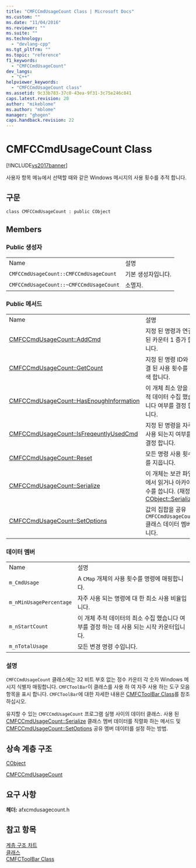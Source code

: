 ```yaml
---
title: "CMFCCmdUsageCount Class | Microsoft Docs"
ms.custom: ""
ms.date: "11/04/2016"
ms.reviewer: ""
ms.suite: ""
ms.technology: 
  - "devlang-cpp"
ms.tgt_pltfrm: ""
ms.topic: "reference"
f1_keywords: 
  - "CMFCCmdUsageCount"
dev_langs: 
  - "C++"
helpviewer_keywords: 
  - "CMFCCmdUsageCount class"
ms.assetid: 9c33b783-37c0-43ea-9f31-3c75e246c841
caps.latest.revision: 20
author: "mikeblome"
ms.author: "mblome"
manager: "ghogen"
caps.handback.revision: 22
---
```

# CMFCCmdUsageCount Class
[!INCLUDE[vs2017banner](../../assembler/inline/includes/vs2017banner.md)]

사용자 항목 메뉴에서 선택할 때와 같은 Windows 메시지의 사용 횟수를 추적 합니다.  
  
## 구문  
  
```  
class CMFCCmdUsageCount : public CObject  
```  
  
## Members  
  
### Public 생성자  
  
|||  
|-|-|  
|Name|설명|  
|`CMFCCmdUsageCount::CMFCCmdUsageCount`|기본 생성자입니다.|  
|`CMFCCmdUsageCount::~CMFCCmdUsageCount`|소멸자.|  
  
### Public 메서드  
  
|||  
|-|-|  
|Name|설명|  
|[CMFCCmdUsageCount::AddCmd](../Topic/CMFCCmdUsageCount::AddCmd.md)|지정 된 명령과 연결 된 카운터 1 증가 합니다.|  
|[CMFCCmdUsageCount::GetCount](../Topic/CMFCCmdUsageCount::GetCount.md)|지정 된 명령 ID와 연결 된 사용 횟수를 검색 합니다.|  
|[CMFCCmdUsageCount::HasEnoughInformation](../Topic/CMFCCmdUsageCount::HasEnoughInformation.md)|이 개체 최소 양을 추적 데이터 수집 했습니다 여부를 결정 합니다.|  
|[CMFCCmdUsageCount::IsFreqeuntlyUsedCmd](../Topic/CMFCCmdUsageCount::IsFreqeuntlyUsedCmd.md)|지정 된 명령을 자주 사용 되는지 여부를 결정 합니다.|  
|[CMFCCmdUsageCount::Reset](../Topic/CMFCCmdUsageCount::Reset.md)|모든 명령 사용 횟수를 지웁니다.|  
|[CMFCCmdUsageCount::Serialize](../Topic/CMFCCmdUsageCount::Serialize.md)|이 개체는 보관 파일에서 읽거나 아카이브 수를 씁니다.  \(재정의 [CObject::Serialize](../Topic/CObject::Serialize.md).\)|  
|[CMFCCmdUsageCount::SetOptions](../Topic/CMFCCmdUsageCount::SetOptions.md)|값의 집합을 공유 `CMFCCmdUsageCount` 클래스 데이터 멤버입니다.|  
  
### 데이터 멤버  
  
|||  
|-|-|  
|Name|설명|  
|`m_CmdUsage`|A `CMap` 개체의 사용 횟수를 명령에 매핑합니다.|  
|`m_nMinUsagePercentage`|자주 사용 되는 명령에 대 한 최소 사용 비율입니다.|  
|`m_nStartCount`|이 개체 추적 데이터의 최소 수집 했습니다 여부를 결정 하는 데 사용 되는 시작 카운터입니다.|  
|`m_nTotalUsage`|모든 변경 명령 수입니다.|  
  
### 설명  
 `CMFCCmdUsageCount` 클래스에는 32 비트 부호 없는 정수 카운터 각 숫자 Windows 메시지 식별자 매핑합니다.  `CMFCToolBar`이 클래스를 사용 하 여 자주 사용 하는 도구 모음 항목을 표시 합니다.  `CMFCToolBar`에 대한 자세한 내용은 [CMFCToolBar Class](../../mfc/reference/cmfctoolbar-class.md)를 참조하십시오.  
  
 유지할 수 있는 `CMFCCmdUsageCount` 프로그램 실행 사이의 데이터 클래스.  사용 된 [CMFCCmdUsageCount::Serialize](../Topic/CMFCCmdUsageCount::Serialize.md) 클래스 멤버 데이터를 직렬화 하는 메서드 및 [CMFCCmdUsageCount::SetOptions](../Topic/CMFCCmdUsageCount::SetOptions.md) 공유 멤버 데이터를 설정 하는 방법.  
  
## 상속 계층 구조  
 [CObject](../../mfc/reference/cobject-class.md)  
  
 [CMFCCmdUsageCount](../../mfc/reference/cmfccmdusagecount-class.md)  
  
## 요구 사항  
 **헤더:** afxcmdusagecount.h  
  
## 참고 항목  
 [계층 구조 차트](../../mfc/hierarchy-chart.md)   
 [클래스](../../mfc/reference/mfc-classes.md)   
 [CMFCToolBar Class](../../mfc/reference/cmfctoolbar-class.md)